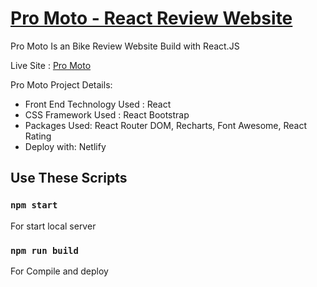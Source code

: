 # [Pro Moto - React Review Website](https://pro-moto.netlify.app/)

Pro Moto Is an Bike Review Website Build with React.JS

Live Site : [Pro Moto](https://pro-moto.netlify.app/)

Pro Moto Project Details:

- Front End Technology Used : React
- CSS Framework Used : React Bootstrap
- Packages Used: React Router DOM, Recharts, Font Awesome, React Rating
- Deploy with: Netlify



## Use These Scripts
### `npm start`
For start local server
### `npm run build`
For Compile and deploy